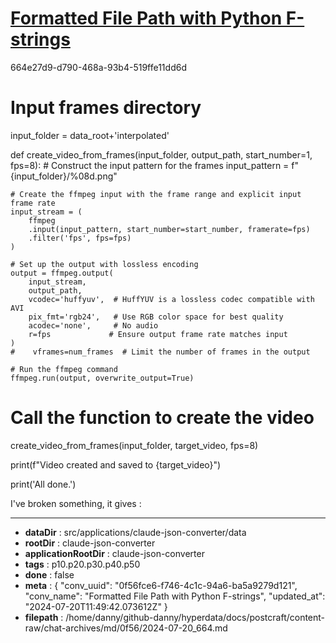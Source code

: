 # [Formatted File Path with Python F-strings](https://claude.ai/chat/0f56fce6-f746-4c1c-94a6-ba5a9279d121)

664e27d9-d790-468a-93b4-519ffe11dd6d

# Input frames directory
input_folder = data_root+'interpolated'

def create_video_from_frames(input_folder, output_path, start_number=1, fps=8):
    # Construct the input pattern for the frames
    input_pattern = f"{input_folder}/%08d.png"

    # Create the ffmpeg input with the frame range and explicit input frame rate
    input_stream = (
        ffmpeg
        .input(input_pattern, start_number=start_number, framerate=fps)
        .filter('fps', fps=fps)
    )

    # Set up the output with lossless encoding
    output = ffmpeg.output(
        input_stream,
        output_path,
        vcodec='huffyuv',  # HuffYUV is a lossless codec compatible with AVI
        pix_fmt='rgb24',   # Use RGB color space for best quality
        acodec='none',     # No audio
        r=fps             # Ensure output frame rate matches input
    )
    #    vframes=num_frames  # Limit the number of frames in the output

    # Run the ffmpeg command
    ffmpeg.run(output, overwrite_output=True)


# Call the function to create the video
create_video_from_frames(input_folder, target_video, fps=8)

print(f"Video created and saved to {target_video}")

print('All done.')

I've broken something, it gives :

---

* **dataDir** : src/applications/claude-json-converter/data
* **rootDir** : claude-json-converter
* **applicationRootDir** : claude-json-converter
* **tags** : p10.p20.p30.p40.p50
* **done** : false
* **meta** : {
  "conv_uuid": "0f56fce6-f746-4c1c-94a6-ba5a9279d121",
  "conv_name": "Formatted File Path with Python F-strings",
  "updated_at": "2024-07-20T11:49:42.073612Z"
}
* **filepath** : /home/danny/github-danny/hyperdata/docs/postcraft/content-raw/chat-archives/md/0f56/2024-07-20_664.md